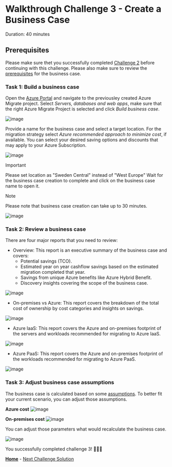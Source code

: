 # Walkthrough Challenge 3 - Create a Business Case

Duration: 40 minutes

## Prerequisites

Please make sure thet you successfully completed [Challenge 2](../challenge-2/solution.md) before continuing with this challenge.
Please also make sure to review the [prerequisites](https://learn.microsoft.com/en-us/azure/migrate/how-to-build-a-business-case#prerequisites) for the business case.

### **Task 1: Build a business case**

Open the [Azure Portal](https://portal.azure.com) and navigate to the previousley created Azure Migrate project. Select _Servers, databases and web apps_, make sure that the right Azure Migrate Project is selected and click _Build business case_.

![image](./img/bc1.png)

Provide a name for the business case and select a target location. For the migration strategy select _Azure recommended approach to minimize cost_, if available. You can select your desired saving options and discounts that may apply to your Azure Subscription.

![image](./img/bc2.png)

> [!IMPORTANT]
> Please set location as "Sweden Central" instead of "West Europe"
> Wait for the business case creation to complete and click on the business case name to open it.

> [!NOTE]
> Please note that business case creation can take up to 30 minutes.

![image](./img/bc3.png)

### **Task 2: Review a business case**

There are four major reports that you need to review:

- Overview: This report is an executive summary of the business case and covers:
  - Potential savings (TCO).
  - Estimated year on year cashflow savings based on the estimated migration completed that year.
  - Savings from unique Azure benefits like Azure Hybrid Benefit.
  - Discovery insights covering the scope of the business case.

![image](./img/bc4.png)

- On-premises vs Azure: This report covers the breakdown of the total cost of ownership by cost categories and insights on savings.

![image](./img/bc5.png)

- Azure IaaS: This report covers the Azure and on-premises footprint of the servers and workloads recommended for migrating to Azure IaaS.

![image](./img/bc6.png)

- Azure PaaS: This report covers the Azure and on-premises footprint of the workloads recommended for migrating to Azure PaaS.

![image](./img/bc7.png)

### **Task 3: Adjust business case assumptions**

The business case is calculated based on some [assumptions](https://learn.microsoft.com/en-us/azure/migrate/concepts-business-case-calculation#total-cost-of-ownership-steady-state). To better fit your current scenario, you can adjust those assumptions.

**Azure cost**
![image](./img/bc8.png)

**On-premises cost**
![image](./img/bc9.png)

You can adjust those parameters what would recalculate the business case.

![image](./img/bc10.png)

You successfully completed challenge 3! 🚀🚀🚀

**[Home](../../Readme.md)** - [Next Challenge Solution](../challenge-4/solution.md)
